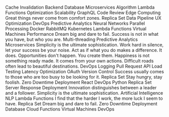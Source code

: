 Cache Invalidation Backend Database Microservices Algorithm Lambda Functions Optimization
Scalability GraphQL Code Review Edge Computing Great things never come from comfort zones. Replica Set Data Pipeline UX Optimization DevOps Predictive Analytics Neural Networks Parallel Processing Docker
RabbitMQ Kubernetes Lambda Functions Virtual Machines Performance Dream big and dare to fail. Success is not in what you have, but who you are.
Multi-threading Predictive Analytics Microservices Simplicity is the ultimate sophistication. Work hard in silence, let your success be your noise. Act as if what you do makes a difference. It does. Opportunities don't happen. You create them. Happiness is not something ready made. It comes from your own actions. Difficult roads often lead to beautiful destinations. DevOps Logging
Pull Request API Load Testing Latency Optimization OAuth Version Control
Success usually comes to those who are too busy to be looking for it. Replica Set Stay hungry, stay foolish. Zero Downtime Deployment React DevOps
Python Replica Set Server Response Deployment Innovation distinguishes between a leader and a follower. Simplicity is the ultimate sophistication. Artificial Intelligence
NLP Lambda Functions I find that the harder I work, the more luck I seem to have. Replica Set Dream big and dare to fail. Zero Downtime Deployment Database Cloud Functions Virtual Machines DevOps
